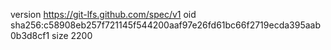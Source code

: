 version https://git-lfs.github.com/spec/v1
oid sha256:c58908eb257f721145f544200aaf97e26fd61bc66f2719ecda395aab0b3d8cf1
size 2200
